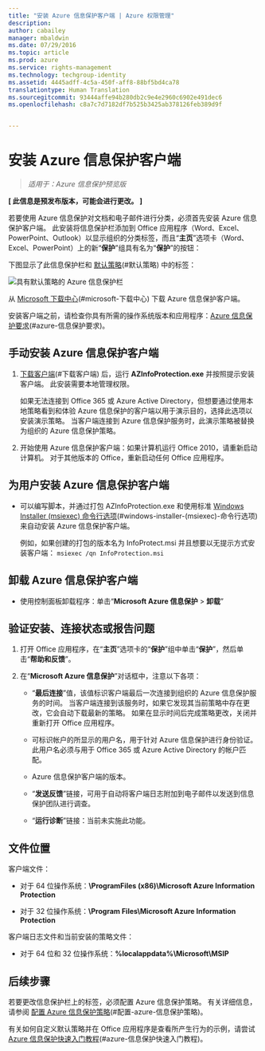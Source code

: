 ```yaml
---
title: "安装 Azure 信息保护客户端 | Azure 权限管理"
description: 
author: cabailey
manager: mbaldwin
ms.date: 07/29/2016
ms.topic: article
ms.prod: azure
ms.service: rights-management
ms.technology: techgroup-identity
ms.assetid: 4445adff-4c5a-450f-aff8-88bf5bd4ca78
translationtype: Human Translation
ms.sourcegitcommit: 93444affe94b280db2c9e4e2960c6902e491dec6
ms.openlocfilehash: c8a7c7d7182df7b525b3425ab378126feb389d9f


---
```


# 安装 Azure 信息保护客户端

>*适用于：Azure 信息保护预览版*

**[ 此信息是预发布版本，可能会进行更改。 ]**

若要使用 Azure 信息保护对文档和电子邮件进行分类，必须首先安装 Azure 信息保护客户端。 此安装将信息保护栏添加到 Office 应用程序（Word、Excel、PowerPoint、Outlook）以显示组织的分类标签，而且“**主页**”选项卡（Word、Excel、PowerPoint）上的新“**保护**”组具有名为“**保护**”的按钮：

下图显示了此信息保护栏和 [默认策略](configure-policy-default.md)(#默认策略) 中的标签：

![具有默认策略的 Azure 信息保护栏](../media/info-protect-bar-default.png)

从 [Microsoft 下载中心](https://www.microsoft.com/en-us/download/details.aspx?id=53018)(#microsoft-下载中心) 下载 Azure 信息保护客户端。

安装客户端之前，请检查你具有所需的操作系统版本和应用程序：[Azure 信息保护要求](requirements-azure-infoprotect.md)(#azure-信息保护要求)。


## 手动安装 Azure 信息保护客户端

1. [下载客户端](https://www.microsoft.com/en-us/download/details.aspx?id=53018)(#下载客户端) 后，运行 **AZInfoProtection.exe** 并按照提示安装客户端。 此安装需要本地管理权限。

    如果无法连接到 Office 365 或 Azure Active Directory，但想要通过使用本地策略看到和体验 Azure 信息保护的客户端以用于演示目的，选择此选项以安装演示策略。 当客户端连接到 Azure 信息保护服务时，此演示策略被替换为组织的 Azure 信息保护策略。 

2. 开始使用 Azure 信息保护客户端：如果计算机运行 Office 2010，请重新启动计算机。 对于其他版本的 Office，重新启动任何 Office 应用程序。

## 为用户安装 Azure 信息保护客户端

- 可以编写脚本，并通过打包 AZInfoProtection.exe 和使用标准 [Windows Installer (msiexec) 命令行选项](https://technet.microsoft.com/library/cc759262(v=ws.10).aspx)(#windows-installer-(msiexec)-命令行选项) 来自动安装 Azure 信息保护客户端。

    例如，如果创建的打包的版本名为 InfoProtect.msi 并且想要以无提示方式安装客户端： `msiexec /qn InfoProtection.msi`


## 卸载 Azure 信息保护客户端

- 使用控制面板卸载程序：单击“**Microsoft Azure 信息保护** > **卸载**”

## 验证安装、连接状态或报告问题

1. 打开 Office 应用程序，在“**主页**”选项卡的“**保护**”组中单击“**保护**”，然后单击“**帮助和反馈**”。

2. 在“**Microsoft Azure 信息保护**”对话框中，注意以下各项：

    - “**最后连接**”值，该值标识客户端最后一次连接到组织的 Azure 信息保护服务的时间。 当客户端连接到该服务时，如果它发现其当前策略中存在更改，它会自动下载最新的策略。 如果在显示时间后完成策略更改，关闭并重新打开 Office 应用程序。

    - 可标识帐户的所显示的用户名，用于针对 Azure 信息保护进行身份验证。 此用户名必须与用于 Office 365 或 Azure Active Directory 的帐户匹配。

    - Azure 信息保护客户端的版本。

    - “**发送反馈**”链接，可用于自动将客户端日志附加到电子邮件以发送到信息保护团队进行调查。

    - “**运行诊断**”链接：当前未实施此功能。

## 文件位置

客户端文件：   

- 对于 64 位操作系统：**\ProgramFiles (x86)\Microsoft Azure Information Protection**

- 对于 32 位操作系统：**\Program Files\Microsoft Azure Information Protection**

客户端日志文件和当前安装的策略文件：

- 对于 64 位和 32 位操作系统：**%localappdata%\Microsoft\MSIP**


## 后续步骤

若要更改信息保护栏上的标签，必须配置 Azure 信息保护策略。 有关详细信息，请参阅 [配置 Azure 信息保护策略](configure-policy.md)(#配置-azure-信息保护策略)。

有关如何自定义默认策略并在 Office 应用程序是查看所产生行为的示例，请尝试 [Azure 信息保护快速入门教程](infoprotect-quick-start-tutorial.md)(#azure-信息保护快速入门教程)。 



<!--HONumber=Jul16_HO5-->


